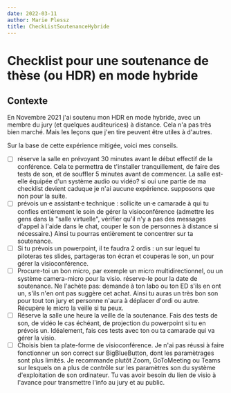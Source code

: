```yaml
---
date: 2022-03-11
author: Marie Plessz
title: CheckListSoutenanceHybride
---
```


# Checklist pour une soutenance de thèse (ou HDR) en mode hybride

## Contexte

En Novembre 2021 j'ai soutenu mon HDR en mode hybride, avec un membre du jury (et quelques auditeurices) à distance. Cela n'a pas très bien marché. Mais les leçons que j'en tire peuvent être utiles à d'autres.

Sur la base de cette expérience mitigée, voici mes conseils.

- [ ] réserve la salle en prévoyant 30 minutes avant le début effectif de la conférence. Cela te permettra de t'installer tranquillement, de faire des tests de son, et de souffler 5 minutes avant de commencer. La salle est-elle équipée d'un système audio ou vidéo? si oui une partie de ma checklist devient caduque je n'ai aucune expérience. supposons que non pour la suite.
- [ ] prévois un·e assistant·e technique : sollicite un·e camarade à qui tu confies entièrement le soin de gérer la visioconférence (admettre les gens dans la "salle virtuelle", vérifier qu'il n'y a pas des messages d'appel à l'aide dans le chat, couper le son de personnes à distance si nécessaire.) Ainsi tu pourras entièrement te concentrer sur ta soutenance.
- [ ] Si tu prévois un powerpoint, il te faudra 2 ordis : un sur lequel tu piloteras tes slides, partageras ton écran et couperas le son, un pour gérer la visioconférence.
- [ ] Procure-toi un bon micro, par exemple un micro multidirectionnel, ou un système camera-micro pour la visio. réserve-le pour la date de soutenance. Ne l'achète pas: demande à ton labo ou ton ED s'ils en ont un, s'ils n'en ont pas suggère cet achat. Ainsi tu auras un très bon son pour tout ton jury et personne n'aura à déplacer d'ordi ou autre. Récupère le micro la veille si tu peux. 
- [ ] Réserve la salle une heure la veille de la soutenance. Fais des tests de son, de vidéo le cas échéant, de projection du powerpoint si tu en prévois un. Idéalement, fais ces tests avec ton ou ta camarade qui va gérer la visio.
- [ ] Choisis bien ta plate-forme de visioconférence. Je n'ai pas réussi à faire fonctionner un son correct sur BigBlueButton, dont les paramètrages sont plus limités. Je recommande plutôt Zoom, GoToMeeting ou Teams sur lesquels on a plus de contrôle sur les paramètres son du système d'exploitation de son ordinateur. Tu vas avoir besoin du lien de visio à l'avance pour transmettre l'info au jury et au public.